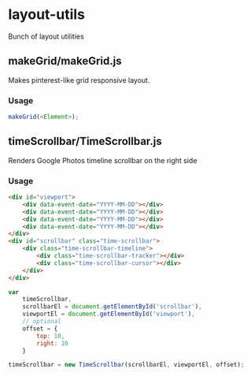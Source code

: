 # layout-utils
Bunch of layout utilities
## makeGrid/makeGrid.js
Makes pinterest-like grid responsive layout.
### Usage
```javascript
makeGrid(<Element>);
```

## timeScrollbar/TimeScrollbar.js
Renders Google Photos timeline scrollbar on the right side
### Usage
```html
<div id="viewport">
    <div data-event-date="YYYY-MM-DD"></div>
    <div data-event-date="YYYY-MM-DD"></div>
    <div data-event-date="YYYY-MM-DD"></div>
    <div data-event-date="YYYY-MM-DD"></div>
</div>
<div id="scrollbar" class="time-scrollbar">
    <div class="time-scrollbar-timeline">
        <div class="time-scrollbar-tracker"></div>
        <div class="time-scrollbar-cursor"></div>
    </div>
</div>
```
```javascript
var
    timeScrollbar,
    scrollbarEl = document.getElementById('scrollbar'),
    viewportEl = document.getElementById('viewport'),
    // optional
    offset = {
        top: 10,
        right: 10
    }

timeScrollbar = new TimeScrollbar(scrollbarEl, viewportEl, offset);
```
